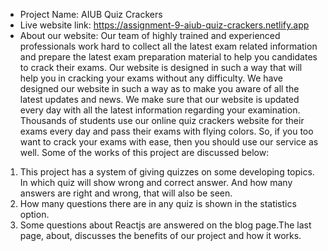 * Project Name: AIUB Quiz Crackers
* Live website link: https://assignment-9-aiub-quiz-crackers.netlify.app
* About our website: Our team of highly trained and experienced professionals work hard to collect all the latest exam related information and prepare the latest exam preparation material to help you candidates to crack their exams. Our website is designed in such a way that will help you in cracking your exams without any difficulty. We have designed our website in such a way as to make you aware of all the latest updates and news. We make sure that our website is updated every day with all the latest information regarding your examination. Thousands of students use our online quiz crackers website for their exams every day and pass their exams with flying colors. So, if you too want to crack your exams with ease, then you should use our service as well. Some of the works of this project are discussed below:

1. This project has a system of giving quizzes on some developing topics. In which quiz will show wrong and correct answer. And how many answers are right and wrong, that will also be seen.
2. How many questions there are in any quiz is shown in the statistics option.
3. Some questions about Reactjs are answered on the blog page.The last page, about, discusses the benefits of our project and how it works.
